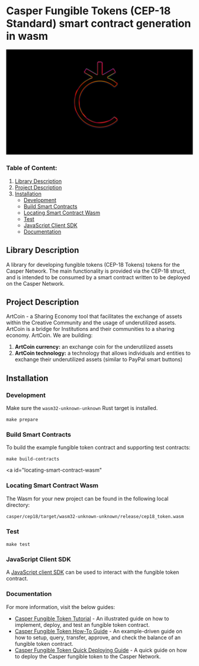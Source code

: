 # Casper Fungible Tokens (CEP-18 Standard) smart contract generation in wasm

<img src="images/ArtCoin-Youtube-cover.jpg">

### Table of Content:
1. [Library Description](#library-description)
2. [Project Description](#project-description)
3. [Installation](#installation)
    * [Development](#development)
    * [Build Smart Contracts](#build-smart-contracts)
    * [Locating Smart Contract Wasm](#locating-smart-contract-wasm)
    * [Test](#test)
    * [JavaScript Client SDK](#javaScript_client_sdk)
    * [Documentation](#documentation)


<a id="library-description"></a>
## Library Description
A library for developing fungible tokens (CEP-18 Tokens) tokens for the Casper Network.
The main functionality is provided via the CEP-18 struct, and is intended to be consumed by a smart contract written to be deployed on the Casper Network.

<a id="project-description"></a>
## Project Description
ArtCoin - a Sharing Economy tool that facilitates the exchange of assets within the Creative Community and the usage of underutilized assets.
ArtCoin is a bridge for Institutions and their communities to a sharing economy.
ArtCoin.
We are building:
1. <b>ArtCoin currency:</b> an exchange coin for the underutilized assets
2. <b>ArtCoin technology:</b> a technology that allows individuals and entities to exchange their underutilized assets (similar to PayPal smart buttons)


## Installation
### Development

Make sure the `wasm32-unknown-unknown` Rust target is installed.

```
make prepare
```

<a id="build-smart-contracts"></a>
### Build Smart Contracts

To build the example fungible token contract and supporting test contracts:

```
make build-contracts
```

<a id="locating-smart-contract-wasm"</a>
### Locating Smart Contract Wasm

The Wasm for your new project can be found in the following local directory:

```
casper/cep18/target/wasm32-unknown-unknown/release/cep18_token.wasm
```

### Test

```
make test
```

<a id="javaScript_client_sdk"></a>
### JavaScript Client SDK

A [JavaScript client SDK](https://github.com/casper-ecosystem/erc20/tree/master/client-js#readme) can be used to interact with the fungible token contract.

### Documentation

For more information, visit the below guides:

- [Casper Fungible Token Tutorial](/docs/TUTORIAL.md) - An illustrated guide on how to implement, deploy, and test an fungible token contract.
- [Casper Fungible Token How-To Guide](/docs/Sample-Guide.md) - An example-driven guide on how to setup, query, transfer, approve, and check the balance of an fungible token contract.
- [Casper Fungible Token Quick Deploying Guide](/docs/Deploy-Token.md) - A quick guide on how to deploy the Casper fungible token to the Casper Network.
